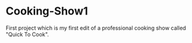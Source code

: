 # Cooking-Show1
First project which is my first edit of a professional cooking show called "Quick To Cook".
